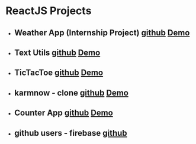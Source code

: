 # ReactJS Projects

- ## Weather App (Internship Project) [github](https://github.com/VidyaSagarMehar/Weather-App-ReactJS) [Demo](https://weather-app-react-js-omega.vercel.app/)

- ## Text Utils [github](https://github.com/VidyaSagarMehar/React-Text-Utils) [Demo](https://react-text-utils.vercel.app/)
  
- ## TicTacToe [github](https://github.com/VidyaSagarMehar/tictactoe-React_proj) [Demo](https://tictactoereactapp.netlify.app/)
  
- ## karmnow - clone [github](https://github.com/VidyaSagarMehar/karmanowCLONE-React-project) [Demo](https://karmaclone.netlify.app/)
  
- ## Counter App [github](https://github.com/VidyaSagarMehar/counter-app-React_proj) [Demo](https://counterreacttoast.netlify.app/)
  
- ## github users - firebase [github](https://github.com/VidyaSagarMehar/GithubUsers-React-Firebase-API)
